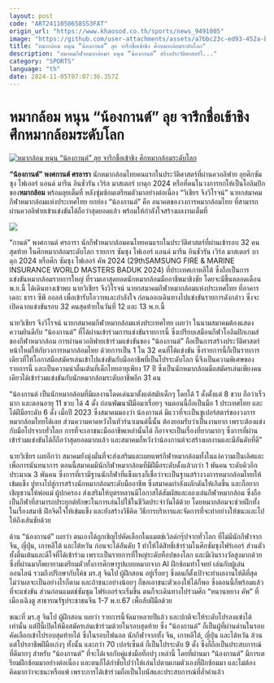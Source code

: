 ```yaml
---
layout: post
code: "ART2411050658SS3FAT"
origin_url: "https://www.khaosod.co.th/sports/news_9491005"
image: "https://github.com/user-attachments/assets/a7bbc23c-ed93-452a-bb8f-1c95080ac3c1"
title: "หมากล้อม หนุน “น้องกานต์” ลุย จารึกชื่อเข้าชิง ศึกหมากล้อมระดับโลก"
description: "สมาคมกีฬาหมากล้อมฯ หนุน “น้องกานต์” สร้างประวัติศาสตร์ไ..."
category: "SPORTS"
language: "th"
date: 2024-11-05T07:07:36.357Z
---
```


# หมากล้อม หนุน “น้องกานต์” ลุย จารึกชื่อเข้าชิง ศึกหมากล้อมระดับโลก

[![หมากล้อม หนุน “น้องกานต์” ลุย จารึกชื่อเข้าชิง ศึกหมากล้อมระดับโลก](https://www.khaosod.co.th/wpapp/uploads/2024/11/erw.jpg "หมากล้อม หนุน “น้องกานต์” ลุย จารึกชื่อเข้าชิง ศึกหมากล้อมระดับโลก")](https://www.khaosod.co.th/wpapp/uploads/2024/11/erw.jpg)

**“น้องกานต์” พงศกานต์ ศรอารา** นักหมากล้อมไทยคนแรกในประวัติศาสตร์ที่ผ่านควอลิฟาย ลุยศึกซัมซุง ไฟเออร์ แอนด์ มารีน อินชัวรัน เวิร์ล มาสเตอร์ บาดุก 2024 หรือที่คนในวงการยกให้เป็นโอลิมปิกของ**หมากล้อม** พร้อมลุยเต็มที่ หลังซุ่มซ้อมเตรียมตัวมาอย่างต่อเนื่อง “วิเชียร จึงวิโรจน์” นายกสมาคมกีฬาหมากล้อมแห่งประเทศไทย ยกย่อง “น้องกานต์” คือ อนาคตของวงการหมากล้อมไทย ที่สามารถผ่านควอลิฟายเข้าแข่งขันได้ถือว่าสุดยอดแล้ว พร้อมให้กำลังใจสร้างผลงานเต็มที่

![](https://www.khaosod.co.th/wpapp/uploads/2024/11/S__601997384.jpg)

“กานต์” พงศกานต์ ศรอารา นักกีฬาหมากล้อมคนไทยคนแรกในประวัติศาสตร์ที่ผ่านเข้ารอบ 32 คนสุดท้าย ในศึกหมากล้อมระดับโลก รายการ ซัมซุง ไฟเออร์ แอนด์ มารีน อินชัวรัน เวิร์ล มาสเตอร์ บาดุก 2024 หรือศึก ซัมซุง ไฟเออร์ คัพ 2024 (29thSAMSUNG FIRE & MARINE INSURANCE WORLD MASTERS BADUK 2024) ที่ประเทศเกาหลีใต้ ซึ่งถือเป็นการแข่งขันหมากล้อมรายการใหญ่ ที่รวมเอาสุดยอดนักหมากล้อมมืออาชีพมาชิงชัย โดยจะมีขึ้นตลอดเดือนพ.ย.นี้ ได้เดินทางเข้าพบ นายวิเชียร จึงวิโรจน์ นายกสมาคมกีฬาหมากล้อมแห่งประเทศไทย ที่อาคารเดอะ ธารา ซีพี ออลล์ เพื่อเข้ารับโอวาทและกำลังใจ ก่อนออกเดินทางไปแข่งขันรายการดังกล่าว ซึ่งจะเปิดฉากแข่งขันรอบ 32 คนสุดท้ายในวันที่ 12 และ 13 พ.ย.นี้

นายวิเชียร จึงวิโรจน์ นายกสมาคมกีฬาหมากล้อมแห่งประเทศไทย เผยว่า ในนามสมาคมต้องแสดงความยินดีกับ “น้องกานต์” ที่ได้ผ่านเข้าร่วมการแข่งขันรายการนี้ ซึ่งเปรียบเสมือนกีฬาโอลิมปิกเกมส์ของกีฬาหมากล้อม การผ่านควอลิฟายเข้าร่วมแข่งขันของ “น้องกานต์” ถือเป็นการสร้างประวัติศาสตร์หน้าใหม่ให้กับวงการหมากล้อมไทย ด้วยการเป็น 1 ใน 32 คนที่ได้แข่งขัน ซึ่งรายการนี้ก็เป็นรายการเดียวที่ให้โอกาสมือสมัครเล่นเข้าไปแข่งขันกับมืออาชีพที่เป็นโปรระดับโลก นี่จึงเป็นความพิเศษของรายการนี้ และเป็นความน่าตื่นเต้นที่เด็กไทยอายุเพียง 17 ปี ซึ่งเป็นนักหมากล้อมมือสมัครเล่นเพียงคนเดียวได้เข้าร่วมแข่งขันกับนักหมากล้อมระดับอาชีพอีก 31 คน

“น้องกานต์ เป็นนักหมากล้อมที่มีผลงานโดดเด่นมาตั้งแต่สมัยเด็กๆ โดยได้ 1 ดั้งตั้งแต่ 8 ขวบ ถือว่าเร็วมาก และตอนอายุ 11 ขวบ ได้ 4 ดั้ง ก่อนพัฒนาฝีมือมาเรื่อยๆ จนตอนนี้ถือเป็นมือ 1 ประเทศไทย และได้ฝีมือระดับ 6 ดั้ง เมื่อปี 2023 ซึ่งสมาคมมองว่า น้องกานต์ มีแววที่จะเป็นซูเปอร์สตาร์ของวงการหมากล้อมไทยได้เลย ส่วนความคาดหวังในทัวร์นาเมนต์นี้นั้น ต้องยอมรับว่าเป็นงานยาก เพราะต้องแข่งกับมือโปรจากทั่วโลก การที่จะเอาชนะมืออาชีพเหล่านั้นได้ ก็อาจจะเป็นเรื่องที่ยากมากๆ ซึ่งการที่ผ่านเข้าร่วมแข่งขันได้ก็ถือว่าสุดยอดมากแล้ว และสมาคมก็หวังว่าน้องกานต์จะสร้างผลงานและมีอันดับที่ดี”

นายวิเชียร เผยอีกว่า สมาคมยังมุ่งมั่นที่จะส่งเสริมและเผยแพร่กีฬาหมากล้อมทั้งในแง่ความเป็นเลิศและเพื่อการนันทนาการ ตอนนี้สมาคมมีนักกีฬาหมากล้อมที่มีฝีมือระดับดั้งแล้วกว่า 1 พันคน ระดับคิวอีกประมาณ 3 พันคน ซึ่งการที่เรามีฐานนักกีฬาที่แข็งแรงก็เชื่อว่าจะเป็นฐานสร้างวงการหมากล้อมไทยให้เข้มแข็ง ปูทางไปสู่การสร้างนักหมากล้อมระดับมืออาชีพ ซึ่งสมาคมกำลังผลักดันให้เกิดขึ้น และก็อยากเชิญชวนให้พ่อแม่ ผู้ปกครอง ส่งเสริมให้บุตรหลานมีโอกาสได้สัมผัสและลองเล่นกีฬาหมากล้อม ซึ่งถือเป็นกีฬาที่สามารถประยุกต์ทักษะในการเล่นไปใช้ในชีวิตประจำวันได้ด้วย โดยหมากล้อมจะช่วยฝึกทั้งในเรื่องสมาธิ ฝึกจิตใจให้เข้มแข็ง และยังสร้างวิธีคิด วิธีการบริหารและจัดการที่จะทำอย่างให้ชนะและไปให้ถึงเส้นชัยด้วย

ด้าน “น้องกานต์” เผยว่า ตนเองได้ถูกเชิญไปคัดเลือกในแมตช์เวิลด์กรุ๊ปจากทั่วโลก ที่ไม่มีนักกีฬาจากจีน, ญี่ปุ่น, เกาหลีใต้ และไต้หวัน ก่อนจะได้อันดับ 1 ทำให้ได้สิทธิ์เข้าร่วมในศึกซัมซุงไฟร์เออร์ ส่วนตัวทั้งตื่นเต้นและดีใจที่ได้เข้าร่วม เพราะเป็นรายการที่ใหญ่ระดับท็อปของโลก และมีเงินรางวัลสูงมากด้วย ซึ่งที่ผ่านมาก็พยายามเตรียมตัวทั้งการศึกษารูปแบบหมากจาก AI ฝึกซ้อมทำโจทย์ เล่นกับผู้เล่นออนไลน์ รวมถึงปรึกษากับโค้ช มร.สุ จินโป ผู้ฝึกสอน อยู่เรื่อยๆ ซึ่งตนก็ตั้งเป้าจะทำผลงานให้ดีที่สุด ไม่ว่าผลจะเป็นอย่างไรก็ตาม และถ้าชนะอย่างน้อยๆ ก็ขอเอาชนะตัวเองให้ได้ก็พอ ซึ่งตอนนี้ก็พร้อมแล้วที่จะแข่งขัน ส่วนก่อนแมตช์ซัมซุม ไฟร์เออร์จะเริ่มขึ้น ตนก็จะเดินทางไปร่วมศึก “หนานหยาง คัพ” ที่เมืองเฉิงตู สาธารณรัฐประชาชนจีน 1-7 พ.ย.67 เพื่อลับฝีมือด้วย

ขณะที่ มร.สุ จินโป ผู้ฝึกสอน เผยว่า รายการนี้จัดมาหลายปีแล้ว และปกติจะให้ระดับโปรลงแข่งได้เท่านั้น แต่ปีนี้เปิดให้มือสมัครเล่นเข้าร่วมด้วยในรอบสุดท้าย ซึ่ง “น้องกานต์” ก็เป็นผู้ที่ผ่านด่านในรอบคัดเลือกเข้าไปรอบสุดท้ายได้ ซึ่งในรอบไฟนอล นักกีฬาจากทั้ง จีน, เกาหลีใต้, ญี่ปุ่น และไต้หวัน ล้วนแต่โปรอาชีพฝีมือเก่งๆ ทั้งนั้น และกว่า 70 เปอร์เซ็นต์ ก็เป็นโปรระดับ 9 ดั้ง ซึ่งก็ถือเป็นประสบการณ์ที่ดีมากๆ สำหรับ “น้องกานต์” ที่จะได้เจอกับคู่แข่งมือท็อปๆ เหล่านี้ โดยที่ผ่านมา “น้องกานต์” มีการเตรียมฝึกซ้อมมาอย่างต่อเนื่อง และตนก็ได้กำชับไปว่าให้เล่นไปตามเกมตัวเองที่ฝึกซ้อมมา และไม่ต้องคิดมากว่าจะชนะหรือแพ้ เพราะการได้เข้าร่วมถือเป็นโบนัสและประสบการณ์ที่ล้ำค่าแล้ว